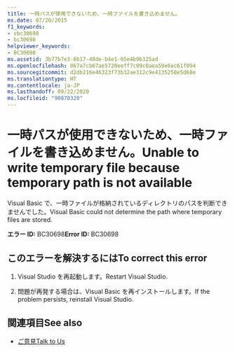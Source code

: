 ```yaml
---
title: 一時パスが使用できないため、一時ファイルを書き込めません。
ms.date: 07/20/2015
f1_keywords:
- vbc30698
- bc30698
helpviewer_keywords:
- BC30698
ms.assetid: 3b77b7e3-8b17-40de-b4e1-05e4b9b325ad
ms.openlocfilehash: 067a7cb67ae5720eeff7c09c0aea59e6ec61f094
ms.sourcegitcommit: d2db216e46323f73b32ae312c9e4135258e5d68e
ms.translationtype: HT
ms.contentlocale: ja-JP
ms.lasthandoff: 09/22/2020
ms.locfileid: "90870320"
---
```

# <a name="unable-to-write-temporary-file-because-temporary-path-is-not-available"></a><span data-ttu-id="8ad38-102">一時パスが使用できないため、一時ファイルを書き込めません。</span><span class="sxs-lookup"><span data-stu-id="8ad38-102">Unable to write temporary file because temporary path is not available</span></span>

<span data-ttu-id="8ad38-103">Visual Basic で、一時ファイルが格納されているディレクトリのパスを判断できませんでした。</span><span class="sxs-lookup"><span data-stu-id="8ad38-103">Visual Basic could not determine the path where temporary files are stored.</span></span>  
  
 <span data-ttu-id="8ad38-104">**エラー ID:** BC30698</span><span class="sxs-lookup"><span data-stu-id="8ad38-104">**Error ID:** BC30698</span></span>  
  
## <a name="to-correct-this-error"></a><span data-ttu-id="8ad38-105">このエラーを解決するには</span><span class="sxs-lookup"><span data-stu-id="8ad38-105">To correct this error</span></span>  
  
1. <span data-ttu-id="8ad38-106">Visual Studio を再起動します。</span><span class="sxs-lookup"><span data-stu-id="8ad38-106">Restart Visual Studio.</span></span>  
  
2. <span data-ttu-id="8ad38-107">問題が再発する場合は、Visual Basic を再インストールします。</span><span class="sxs-lookup"><span data-stu-id="8ad38-107">If the problem persists, reinstall Visual Studio.</span></span>  
  
## <a name="see-also"></a><span data-ttu-id="8ad38-108">関連項目</span><span class="sxs-lookup"><span data-stu-id="8ad38-108">See also</span></span>

- [<span data-ttu-id="8ad38-109">ご意見</span><span class="sxs-lookup"><span data-stu-id="8ad38-109">Talk to Us</span></span>](/visualstudio/ide/feedback-options)
